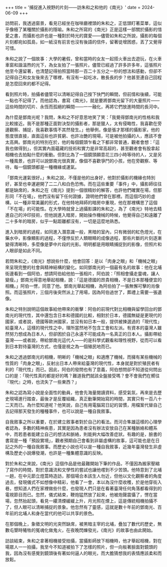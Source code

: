 +++
title = '捕捉進入視野的片刻——訪朱和之和他的《南光》'
date = 2024-06-09
+++

訪問前，我透過窗景，看見已經坐在咖啡廳裡頭的朱和之，正低頭盯著菜單，這似乎像極了某種關於攝影的隱喻。朱和之所寫的《南光》正是這樣一部關於攝影的惜愛之書，而攝影也許也是一種對於時光的寶愛——儘管如朱和之所說，攝影的每個片刻都宛如孤島，如一紙沒有前言也沒有後語的信件，留著徒增困惑，丟了又覺得可惜。

朱和之說了一個故事：大學的暑假，曾和當時的女友一起搭火車出去遊玩，在火車車窗和諧溫煦的光下，為女友拍了一張照片。儘管已經過了許多許多年，這張照片他至今還留著，也清楚記得拍照當時那一百二十五分之一秒的想法和感動，但卻不記得自己和女友後來去了哪裡，有沒有一起吃冰，散長長的步？他甚至連自己回程是怎麼回來的都不記得。

看到照片時，拍攝者儘管可以清晰記得自己按下快門的瞬間，但前情和後續，可能一點也不記得了。而他認為，書寫《南光》，就是要將鄧南光留下的大量照片——這些時間的切片、永恆而孤絕的瞬間——一一融化，再將它們放進時間的長河中。

為什麼是鄧南光呢？我問，朱和之不好意思地笑了笑：「我覺得鄧南光的性格和我比較接近。我不是那種正面對決型的攝影者，那是獵人，太有侵略性，我喜歡在旁邊觀察、捕捉，我喜歡事情不其然發生。」他舉例，像是張才那樣的攝影家，他的態度很直接，直面這些也許貧窮、也許冶艷的現場，可是被他拍攝的人，應該不會太高興。鄧南光的特別在於，他的每個鏡頭乍看之下都非常普通，觀者會想：「這我也做得到」，但其實內面蘊藏的技術和實力是非常高超的，甚至觀者會有股拿起相機也去拍點什麼的衝動。但對比為了一個鏡頭願意花三四小時等待的人，又是另一種風景，也許可以說鄧南光很真實，像個不喜歡爭鬥的小孩，他在旁觀察、等待，每一個鏡頭都是一種機緣或運氣。

「鄧南光運氣很好。」朱和之說，不僅是他的出身好，他對於攝影的機緣也特別好，甚至也幸運避開了二二八和白色恐怖。而在這些重要「事件」中，攝影師往往都是缺席的，朱和之在《南光》提到一個很精妙的解答，也許他們確實在場，但那形同「不在場」，他們沒有留下任何證據，證明他們曾在那裡。而這個巧妙的虛構，以一種非常美麗的形式，在他特地拜師的暗房中重現，他在那裡構思了這個「不在場」的可能性。在大學時就曾上過攝影課的朱和之，為了《南光》特地去精進自己的沖印技術，但他說進入暗房，開始操作機械的時候，他覺得自己和遠離了二十多年的暗房，似乎一點距離都沒有，一切是這麼地熟悉。

進入到暗房的過程，如同進入潛意識一般，黑暗的室內，只有微弱的紅色燈光，在藥水中，影像顯影的過程，不僅悖反於人類眼睛的成像過程，那些片斷的片刻逐漸變得清晰時，多麼像是夢中片段的光影。明明都是用眼睛捕捉到的影像，但照片和人眼卻是如此不同。

若問朱和之，《南光》想說些什麼，他會回答：是以「肉身之眼」和「機械之眼」來呈現完整的社會與精神結構的變化。如同鄧南光的一個最有名的故事：他在北埔街邊看到一個阿伯，想請阿伯給他拍一張相片，阿伯說：「照相會攝走靈魂，讓人變瘦。」鄧南光得意地舉起相機，說：「這是德國的昂貴相機，不是日本那種便宜的相機。」阿伯一愣，同意了他。鄧南光舉起相機，為阿伯拍了一張無懈可擊的肖像照。而這張照片，三個月後突然派上了用場，因為阿伯過世了，葬禮上需要一張遺像。

朱和之特別說明這個故事給他帶來的衝擊：阿伯的前現代對比相機與留學回台的鄧南光的現代性，其中還包含日本和德國的比較，相對於日本，德國無疑是更現代的國家，或者說，德國等歐洲國家，並沒有如日本一般，提供被揀選過的「現代性」給臺灣人，這樣的現代性之中，理所當然地不包含工會和左派。有資本的臺灣人雖然努力想成為日本人，但卻困於自己永遠不可能成為一名真正的日本人。攝影帶給臺灣——或者說，帶給鄧南光這代人——的是科學式觀看和理性視野，從而可以看到日本對待臺灣的方式，也僅是視之為一個殖民地而已。

朱和之透過鄧南光的相機，明晰的「機械之眼」和適應了機械，而擁有某些機械的性質的「肉身之眼」，反射出日本人帶來給臺灣的現代性，本身就是對於殖民者有利的「現代性」而已。因此，阿伯的發問也有了意義，阿伯想問卻不知道從何問出口的是：「現代性真的都是好的嗎？難道我們就該全盤接受嗎？會不會我們在嚮往『現代』之時，也流失了一些東西？」

朱和之認為寫小說是全面性的動員，他會先海量閱讀資料，感受氣氛，再來是去歷史現場進行踏查，最後才是反覆組織，真正動筆開始寫的時間，其實只有一百八十二天而已。為什麼知道呢？他笑說，自己有用電腦寫日記的習慣，用檔案代替自己去記得那天發生的種種事件，也可以說是一種自我敘事。

自我敘事之所以重要，在於建立敘事者對於自己的看法。而河合隼雄這樣的心理學者認為，多數的精神疾患，其實是因為患者沒有辦法安放自己在某種脈絡和體系中，而若患者能建立自己的想法和脈絡，則能夠大幅改善症狀。有趣的是，臉書的書寫是一種「預設實境」，觀者預期自己會看到非屬虛構的故事，這可能也是在日記之外的一種自我敘事。而歷史小說也可以是一種自我敘事，近幾年臺灣發生非虛構及歷史小說爆發潮，也許是一種集體意識的反映。

對於朱和之來說，《南光》這個作品是他最難開始下筆的作品，不僅因為搬家壓縮了寫作的時間，對於意識流和文學性的嘗試也讓他嚐到不少苦頭。他特意到了北埔一趟，在中元節立燈蒿時造訪，那個場合本該生人勿近，但他以文化觀察者的角度過去，發現儀式不如想像中精彩，他看了一會，本以為沒什麼收穫，於是他穿街入巷，想知道人們在家裡做些什麼，也發現人們只是在看著臺灣任何角落都看得到的電視節目而已。忽然，儀式結束，鞭炮猛然放了起來，他被炮聲震懾了，愣在當場，忽然抬起頭，看見一縷清煙緩緩上升，月光照在煙上，這是傳統相機拍攝不了，但人眼可以清晰捕捉的景象。他忽然有了靈感，這就是數十年前的鄧南光、百年前的北埔人和身在當代的他可以共享的景色。

在那個晚上，象徵文明的光突然缺席，被黑暗主宰的北埔，疊加了數代的歷史，無數屯墾時犧牲的冤魂化做鬼火，在夜晚閃爍發光，《南光》的故事也由此開始。

訪談結束，朱和之拿著相機接受拍攝，當攝影師放下相機時，他才舉起相機，對在場眾人一一拍攝，我至今不知道被拍下了怎樣的照片，但一向板著臉面對鏡頭的我，因為沒有感覺到鏡頭後有著如何逼人的眼光，而大膽猜想我的表情應該柔和而放鬆。